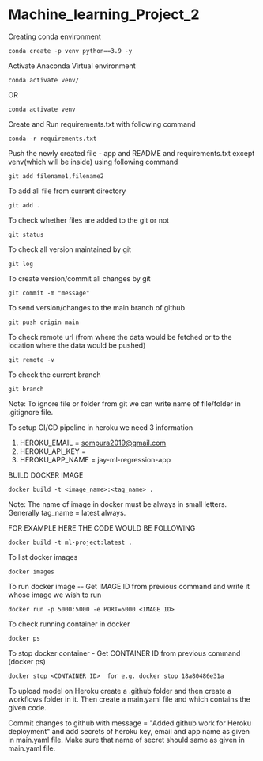 # Machine_learning_Project_2
Creating conda environment 
```
conda create -p venv python==3.9 -y
```

Activate Anaconda Virtual environment
```
conda activate venv/ 
```
OR
```
conda activate venv
```

Create and Run requirements.txt with following command
```
conda -r requirements.txt
```

Push the newly created file - app and README and requirements.txt except venv(which will be inside) using following command
```
git add filename1,filename2 

```

To add all file from current directory
```
git add .
```

To check whether files are added to the git or not 
```
git status
```
To check all version maintained by git 
```
git log
```

To create version/commit all changes by git
```
git commit -m "message"
```

To send version/changes to the main branch of github
```
git push origin main
```

To check remote url (from where the data would be fetched or to the location where the data would be pushed)
```
git remote -v
```

To check the current branch
```
git branch 
``` 

Note: To ignore file or folder from git we can write name of file/folder in .gitignore file.

To setup CI/CD pipeline in heroku we need 3 information

1. HEROKU_EMAIL = sompura2019@gmail.com
2. HEROKU_API_KEY = 
3. HEROKU_APP_NAME = jay-ml-regression-app

BUILD DOCKER IMAGE 
```
docker build -t <image_name>:<tag_name> .
```
Note: The name of image in docker must be always in small letters. Generally tag_name = latest always.

FOR EXAMPLE HERE THE CODE WOULD BE FOLLOWING 
```
docker build -t ml-project:latest .
```

To list docker images 
```File
docker images
```

To run docker image -- Get IMAGE ID from previous command and write it whose image we wish to run  
```
docker run -p 5000:5000 -e PORT=5000 <IMAGE ID>
```

To check running container in docker 
```
docker ps
```

To stop docker container - Get CONTAINER ID from previous command (docker ps)
```
docker stop <CONTAINER ID>  for e.g. docker stop 18a80486e31a
```

To upload model on Heroku create a .github folder and then create a workflows folder in it. Then create a main.yaml file and which contains the given code. 

Commit changes to github with message = "Added github work for Heroku deployment" and add secrets of heroku key, email and app name as given in main.yaml file. Make sure that name of secret should same as given in main.yaml file.